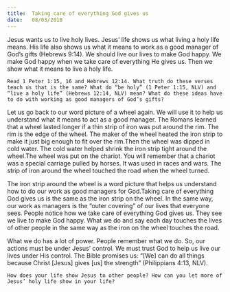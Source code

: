 ```yaml
---
title:  Taking care of everything God gives us
date:   08/03/2018
---
```


Jesus wants us to live holy lives. Jesus’ life shows us what living a holy life means. His life also shows us what it means to work as a good manager of God’s gifts (Hebrews 9:14). We should live our lives to make God happy. We make God happy when we take care of everything He gives us. Then we show what it means to live a holy life. 

`Read 1 Peter 1:15, 16 and Hebrews 12:14. What truth do these verses teach us that is the same? What do “be holy” (1 Peter 1:15, NLV) and “live a holy life” (Hebrews 12:14, NLV) mean? What do these ideas have to do with working as good managers of God’s gifts?` 

Let us go back to our word picture of a wheel again. We will use it to help us understand what it means to act as a good manager. The Romans learned that a wheel lasted longer if a thin strip of iron was put around the rim. The rim is the edge of the wheel. The maker of the wheel heated the iron strip to make it just big enough to fit over the rim.Then the wheel was dipped in cold water. The cold water helped shrink the iron strip tight around the wheel.The wheel was put on the chariot. You will remember that a chariot was a special carriage pulled by horses. It was used in races and wars. The strip of iron around the wheel touched the road when the wheel turned. 

The iron strip around the wheel is a word picture that helps us understand how to do our work as good managers for God.Taking care of everything God gives us is the same as the iron strip on the wheel. In the same way, our work as managers is the “outer covering” of our lives that everyone sees. People notice how we take care of everything God gives us. They see we live to make God happy. What we do and say each day touches the lives of other people in the same way as the iron on the wheel touches the road. 

What we do has a lot of power. People remember what we do. So, our actions must be under Jesus’ control. We must trust God to help us live our lives under His control. The Bible promises us: “[We] can do all things because Christ [Jesus] gives [us] the strength” (Philippians 4:13, NLV). 

`How does your life show Jesus to other people? How can you let more of Jesus’ holy life show in your life?`